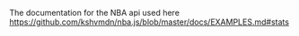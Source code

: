 The documentation for the NBA api used here https://github.com/kshvmdn/nba.js/blob/master/docs/EXAMPLES.md#stats
